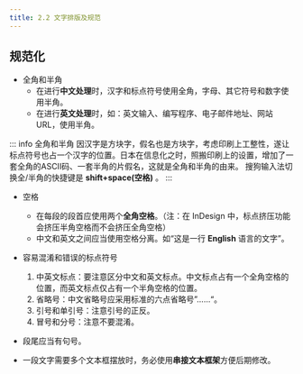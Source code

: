 ```yaml
---
title: 2.2 文字排版及规范
---
```


## 规范化
- 全角和半角
    - 在进行**中文处理**时，汉字和标点符号使用全角，字母、其它符号和数字使用半角。
    - 在进行**英文处理**时，如：英文输入、编写程序、电子邮件地址、网站URL，使用半角。

::: info 全角和半角
因汉字是方块字，假名也是方块字，考虑印刷上工整性，遂让标点符号也占一个汉字的位置。日本在信息化之时，照搬印刷上的设置，增加了一套全角的ASCII码、一套半角的片假名，这就是全角和半角的由来。
搜狗输入法切换全/半角的快捷键是 **shift+space(空格)** 。
:::

- 空格
    - 在每段的段首应使用两个**全角空格**。（注：在 InDesign 中，标点挤压功能会挤压半角空格而不会挤压全角空格）
    - 中文和英文之间应当使用空格分离。如“这是一行 **English** 语言的文字”。

- 容易混淆和错误的标点符号
    1. 中英文标点：要注意区分中文和英文标点。中文标点占有一个全角空格的位置，而英文标点仅占有一个半角空格的位置。
    2. 省略号：中文省略号应采用标准的六点省略号”……“。
    3. 引号和单引号：注意引号的正反。
    4. 冒号和分号：注意不要混淆。

- 段尾应当有句号。

- 一段文字需要多个文本框摆放时，务必使用**串接文本框架**方便后期修改。